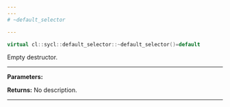 ```yaml
---
---
# ~default_selector

---
```


```cpp
virtual cl::sycl::default_selector::~default_selector()=default
```


Empty destructor. 


---
**Parameters:**

**Returns:** No description.

---
